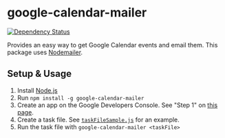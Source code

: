 google-calendar-mailer
======================

[![Dependency Status](https://david-dm.org/gondek/google-calendar-mailer.svg)](https://david-dm.org/gondek/google-calendar-mailer)

Provides an easy way to get Google Calendar events and email them. This package uses [Nodemailer](https://github.com/andris9/Nodemailer).

## Setup & Usage

1. Install [Node.js](https://nodejs.org/)
2. Run `npm install -g google-calendar-mailer`
3. Create an app on the Google Developers Console. See "Step 1" on [this page](https://developers.google.com/google-apps/calendar/quickstart/nodejs).
4. Create a task file. See [`taskFileSample.js`](taskFileSample.js) for an example.
5. Run the task file with `google-calendar-mailer <taskFile>`
